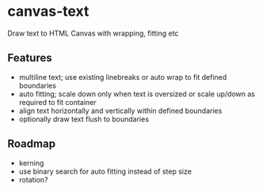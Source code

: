 # canvas-text

Draw text to HTML Canvas with wrapping, fitting etc

## Features

- multiline text; use existing linebreaks or auto wrap to fit defined boundaries
- auto fitting; scale down only when text is oversized or scale up/down as required to fit container
- align text horizontally and vertically within defined boundaries
- optionally draw text flush to boundaries

## Roadmap

- kerning
- use binary search for auto fitting instead of step size
- rotation?
